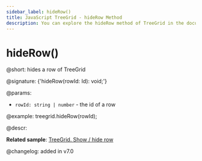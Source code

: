```yaml
---
sidebar_label: hideRow()
title: JavaScript TreeGrid - hideRow Method 
description: You can explore the hideRow method of TreeGrid in the documentation of the DHTMLX JavaScript UI library. Browse developer guides and API reference, try out code examples and live demos, and download a free 30-day evaluation version of DHTMLX Suite.
---
```


# hideRow()

@short: hides a row of TreeGrid

@signature: {'hideRow(rowId: Id): void;'}

@params:
- `rowId: string | number` - the id of a row

@example:
treegrid.hideRow(rowId);

@descr:

**Related sample**: [TreeGrid. Show / hide row](https://snippet.dhtmlx.com/6geqbtvv)

@changelog:
added in v7.0

[comment]: # (@relatedapi: treegrid/api/treegrid_showrow_method.md treegrid/api/treegrid_isrowhidden_method.md)

[comment]: # (@related: treegrid/usage.md#hidingshowing-a-row)

